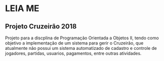 # LEIA ME
## Projeto Cruzeirão 2018 
Projeto para a discplina de Programação Orientada a Objetos II, tendo como objetivo a implementação de um sistema para gerir o Cruzeirão, que atualmente não possui um sistema automatizado de cadastro e controle de jogadores, partidas, usuarios, pagamentos, entre outras atividades.